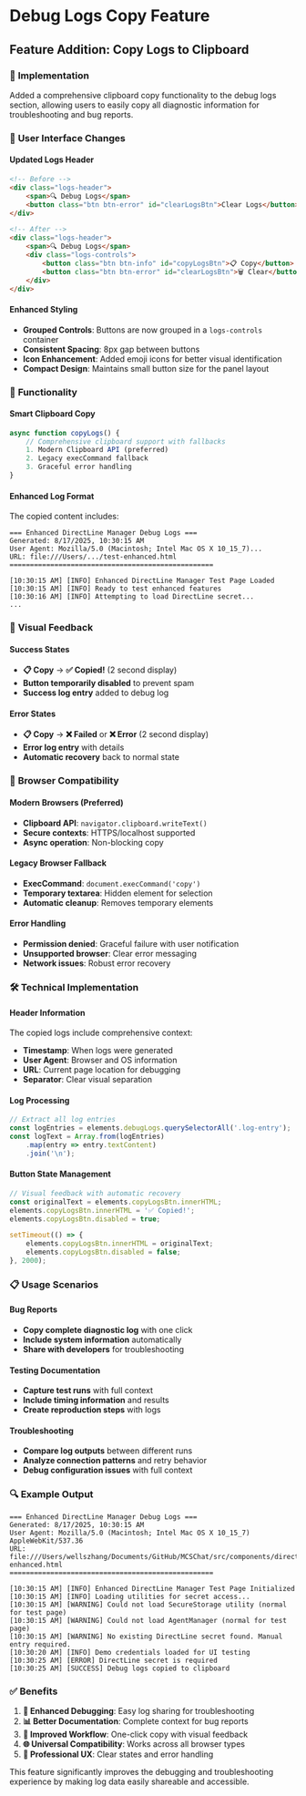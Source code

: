 # Debug Logs Copy Feature

## Feature Addition: Copy Logs to Clipboard

### 🔧 **Implementation**

Added a comprehensive clipboard copy functionality to the debug logs section, allowing users to easily copy all diagnostic information for troubleshooting and bug reports.

### 🎯 **User Interface Changes**

#### **Updated Logs Header**
```html
<!-- Before -->
<div class="logs-header">
    <span>🔍 Debug Logs</span>
    <button class="btn btn-error" id="clearLogsBtn">Clear Logs</button>
</div>

<!-- After -->
<div class="logs-header">
    <span>🔍 Debug Logs</span>
    <div class="logs-controls">
        <button class="btn btn-info" id="copyLogsBtn">📋 Copy</button>
        <button class="btn btn-error" id="clearLogsBtn">🗑️ Clear</button>
    </div>
</div>
```

#### **Enhanced Styling**
- **Grouped Controls**: Buttons are now grouped in a `logs-controls` container
- **Consistent Spacing**: 8px gap between buttons
- **Icon Enhancement**: Added emoji icons for better visual identification
- **Compact Design**: Maintains small button size for the panel layout

### 🚀 **Functionality**

#### **Smart Clipboard Copy**
```javascript
async function copyLogs() {
    // Comprehensive clipboard support with fallbacks
    1. Modern Clipboard API (preferred)
    2. Legacy execCommand fallback
    3. Graceful error handling
}
```

#### **Enhanced Log Format**
The copied content includes:
```
=== Enhanced DirectLine Manager Debug Logs ===
Generated: 8/17/2025, 10:30:15 AM
User Agent: Mozilla/5.0 (Macintosh; Intel Mac OS X 10_15_7)...
URL: file:///Users/.../test-enhanced.html
==================================================

[10:30:15 AM] [INFO] Enhanced DirectLine Manager Test Page Loaded
[10:30:15 AM] [INFO] Ready to test enhanced features
[10:30:16 AM] [INFO] Attempting to load DirectLine secret...
...
```

### 🎨 **Visual Feedback**

#### **Success States**
- **📋 Copy** → **✅ Copied!** (2 second display)
- **Button temporarily disabled** to prevent spam
- **Success log entry** added to debug log

#### **Error States**  
- **📋 Copy** → **❌ Failed** or **❌ Error** (2 second display)
- **Error log entry** with details
- **Automatic recovery** back to normal state

### 🔄 **Browser Compatibility**

#### **Modern Browsers (Preferred)**
- **Clipboard API**: `navigator.clipboard.writeText()`
- **Secure contexts**: HTTPS/localhost supported
- **Async operation**: Non-blocking copy

#### **Legacy Browser Fallback**
- **ExecCommand**: `document.execCommand('copy')`
- **Temporary textarea**: Hidden element for selection
- **Automatic cleanup**: Removes temporary elements

#### **Error Handling**
- **Permission denied**: Graceful failure with user notification
- **Unsupported browser**: Clear error messaging
- **Network issues**: Robust error recovery

### 🛠️ **Technical Implementation**

#### **Header Information**
The copied logs include comprehensive context:
- **Timestamp**: When logs were generated  
- **User Agent**: Browser and OS information
- **URL**: Current page location for debugging
- **Separator**: Clear visual separation

#### **Log Processing**
```javascript
// Extract all log entries
const logEntries = elements.debugLogs.querySelectorAll('.log-entry');
const logText = Array.from(logEntries)
    .map(entry => entry.textContent)
    .join('\n');
```

#### **Button State Management**
```javascript
// Visual feedback with automatic recovery
const originalText = elements.copyLogsBtn.innerHTML;
elements.copyLogsBtn.innerHTML = '✅ Copied!';
elements.copyLogsBtn.disabled = true;

setTimeout(() => {
    elements.copyLogsBtn.innerHTML = originalText;
    elements.copyLogsBtn.disabled = false;
}, 2000);
```

### 📋 **Usage Scenarios**

#### **Bug Reports**
- **Copy complete diagnostic log** with one click
- **Include system information** automatically
- **Share with developers** for troubleshooting

#### **Testing Documentation**
- **Capture test runs** with full context
- **Include timing information** and results
- **Create reproduction steps** with logs

#### **Troubleshooting**
- **Compare log outputs** between different runs
- **Analyze connection patterns** and retry behavior
- **Debug configuration issues** with full context

### 🔍 **Example Output**

```
=== Enhanced DirectLine Manager Debug Logs ===
Generated: 8/17/2025, 10:30:15 AM
User Agent: Mozilla/5.0 (Macintosh; Intel Mac OS X 10_15_7) AppleWebKit/537.36
URL: file:///Users/wellszhang/Documents/GitHub/MCSChat/src/components/directline/test-enhanced.html
==================================================

[10:30:15 AM] [INFO] Enhanced DirectLine Manager Test Page Initialized
[10:30:15 AM] [INFO] Loading utilities for secret access...
[10:30:15 AM] [WARNING] Could not load SecureStorage utility (normal for test page)
[10:30:15 AM] [WARNING] Could not load AgentManager (normal for test page)
[10:30:15 AM] [WARNING] No existing DirectLine secret found. Manual entry required.
[10:30:20 AM] [INFO] Demo credentials loaded for UI testing
[10:30:25 AM] [ERROR] DirectLine secret is required
[10:30:25 AM] [SUCCESS] Debug logs copied to clipboard
```

### ✅ **Benefits**

1. **🚀 Enhanced Debugging**: Easy log sharing for troubleshooting
2. **📊 Better Documentation**: Complete context for bug reports  
3. **🔄 Improved Workflow**: One-click copy with visual feedback
4. **🌐 Universal Compatibility**: Works across all browser types
5. **📱 Professional UX**: Clear states and error handling

This feature significantly improves the debugging and troubleshooting experience by making log data easily shareable and accessible.
